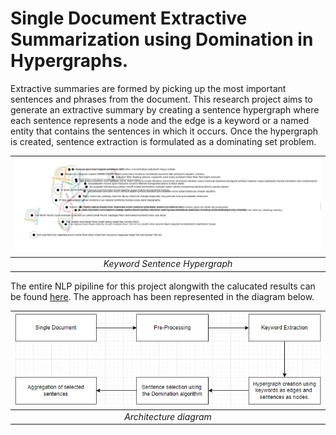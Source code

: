 # Single Document Extractive Summarization using Domination in Hypergraphs.

Extractive summaries are formed by picking up the most important sentences and phrases from the document. This research project aims to generate an extractive summary by creating a sentence hypergraph where each sentence represents a node and the edge is a keyword or a named entity that contains the sentences in which it occurs. Once the hypergraph is created, sentence extraction is formulated as a dominating set problem.

|![hypergraph image](https://github.com/aabhapingle/summarization-using-domination-in-hypergraphs-/blob/main/hypergraph.jpeg)|
|:--:|
|*Keyword Sentence Hypergraph*|

The entire NLP pipiline for this project alongwith the calucated results can be found [here](https://github.com/aabhapingle/summarization-using-domination-in-hypergraphs-/blob/main/all_rouge_final.ipynb). The approach has been represented in the diagram below.  

|![architecture diagram](https://github.com/aabhapingle/summarization-using-domination-in-hypergraphs-/blob/main/architecture_diag.jpeg)|
|:--:|
|*Architecture diagram*|


